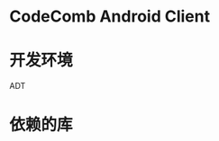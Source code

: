 CodeComb  Android Client
=======================


开发环境
=======================
ADT

依赖的库
=======================




